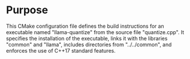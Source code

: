 # Purpose
This CMake configuration file defines the build instructions for an executable named "llama-quantize" from the source file "quantize.cpp". It specifies the installation of the executable, links it with the libraries "common" and "llama", includes directories from "../../common", and enforces the use of C++17 standard features.
